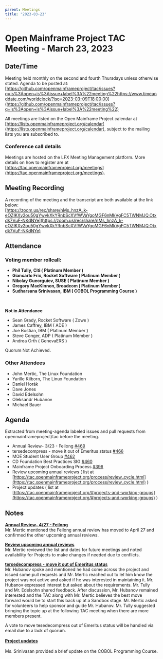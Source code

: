 ```yaml
---
parent: Meetings
title: "2023-03-23"
---
```



# **Open Mainframe Project TAC Meeting - March 23, 2023**


## Date/Time 
Meeting held monthly on the second and fourth Thursdays unless otherwise stated. Agenda to be posted at: [https://github.com/openmainframeproject/tac/issues?q=is%3Aopen+is%3Aissue+label%3A%22meeting%22https://www.timeanddate.com/worldclock/?iso=2023-03-09T18:00:00](https://github.com/openmainframeproject/tac/issues?q=is%3Aopen+is%3Aissue+label%3A%22meeting%22)

All meetings are listed on the Open Mainframe Project calendar at [https://lists.openmainframeproject.org/calendar](https://lists.openmainframeproject.org/calendar), subject to the mailing lists you are subscribed to.


### Conference call details 
Meetings are hosted on the LFX Meeting Management platform. More details on how to register are at [https://tac.openmainframeproject.org/meetings](https://tac.openmainframeproject.org/meetings).


## **Meeting Recording**

A recording of the meeting and the transcript are both available at the link below: \
[https://zoom.us/rec/share/nMs_hnzA_k-eOZIKXy2ou50gYwvkXkYRnbScXVfWVaYgoMGF6nMkVgFC5TWNMJQ.Otxdk7VuF-NKdNYe](https://zoom.us/rec/share/nMs_hnzA_k-eOZIKXy2ou50gYwvkXkYRnbScXVfWVaYgoMGF6nMkVgFC5TWNMJQ.Otxdk7VuF-NKdNYe)

## **Attendance**


### **Voting member rollcall:**



* **Phil Tully, Citi ( Platinum Member )**
* **Giancarlo Frix, Rocket Software ( Platinum Member )**
* **Nikolay Gueorguiev, SUSE ( Platinum Member )**
* **Gregory MacKinnon, Broadcom ( Platinum Member )**
* **Sudharsana Srinivasan, IBM ( COBOL Programming Course )**

 \
 \
**Not in Attendance** 




* Sean Grady, Rocket Software ( Zowe )
* James Caffrey, IBM ( ADE )
* Joe Bostian, IBM ( Platinum Member )
* Steve Conger, ADP ( Platinum Member )
* Andrea Orth ( GenevaERS )

Quorum Not Achieved.


### Other Attendees 




* John Mertic, The Linux Foundation
* Yarille Kilborn, The Linux Foundation
* Daniel Horák
* Dave Jones
* David Edelsohn
* Oleksandr Hubanov
* Michael Bauer 



## **Agenda**

Extracted from meeting-agenda labeled issues and pull requests from openmainframeproject/tac before the meeting.



* Annual Review- 3/23 - Feilong [#469](https://github.com/openmainframeproject/tac/issues/469)
* tersedecompress - move it out of Emeritus status [#468](https://github.com/openmainframeproject/tac/issues/468)
* MOE Student User Group [#462](https://github.com/openmainframeproject/tac/issues/462)
* CD Foundation Best Practices SIG [#460](https://github.com/openmainframeproject/tac/issues/460)
* Mainframe Project Onboarding Process [#399](https://github.com/openmainframeproject/tac/issues/399)
* Review upcoming annual reviews ( list at [https://tac.openmainframeproject.org/process/review_cycle.html](https://tac.openmainframeproject.org/process/review_cycle.html) )
* Project updates ( list at [https://tac.openmainframeproject.org/#projects-and-working-groups](https://tac.openmainframeproject.org/#projects-and-working-groups) )


## Notes
<span style="text-decoration:underline;"> **Annual Review- 4/27 - Feilong** </span> \
Mr. Mertic mentioned the Feilong annual review has moved to April 27 and confirmed the other upcoming annual reviews.

<span style="text-decoration:underline;"> **Review upcoming annual reviews** </span> \
Mr. Mertic reviewed the list and dates for future meetings and noted availability for Projects to make changes if needed due to conflicts.

<span style="text-decoration:underline;"> **tersedecompress - move it out of Emeritus status** </span> \
Mr. Hubanov spoke and mentioned he had come across the project and issued some pull requests and Mr. Mertic reached out to let him know the project was not active and asked if he was interested in maintaining it. Mr. Hubanov expressed interest but asked about the requirements. Mr. Tully and Mr. Edelsohn shared feedback. After discussion, Mr. Hubanov remained interested and the TAC along with Mr. Mertic believes the best move forward would be to start this back up at a Sandbox stage. Mr. Mertic asked for volunteers to help sponsor and guide Mr. Hubanov. Mr. Tully suggested bringing the topic up at the following TAC meeting when there are more members present.

A vote to move tesedecompress out of Emeritus status will be handled via email due to a lack of quorum.  \
 \
<span style="text-decoration:underline;"> **Project updates** </span> \
 \
Ms. Srinivasan provided a brief update on the COBOL Programming Course. 
